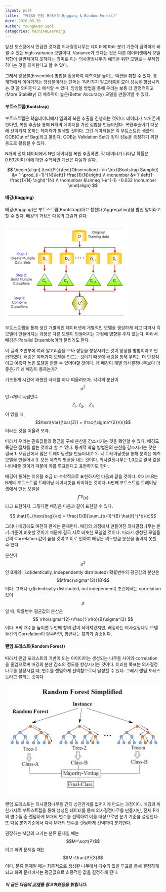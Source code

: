 ```yaml
---
layout: post
title:  "배깅과 랜덤 포레스트(Bagging & Random Forest)"
date: 2020-03-30
author: YoungHwan Seol
categories: MachineLearning.
---
```



앞선 포스팅에서 언급한 것처럼 의사결정나무는 데이터에 따라 분기 기준이 급격하게 바뀔 수 있는 high-variance 모델이다. Variance가 크다는 것은 다른 데이터셋에서 모델 적합이 일관적이지 못하다는 의미로 이는 의사결정나무가 예측을 위한 모델로는 부적합하다는 것을 의미한다고 할 수 있다.

그래서 앙상블(Ensemble) 방법을 활용하여 예측력을 높이는 액션을 취할 수 있다. 통계학에서 이야기하는 앙상블이라는 단어는 '여러가지 알고리즘을 모아 성능을 향상시키는 것'을 의미한다고 해석할 수 있다. 앙상블 방법을 통해 우리는 보통 더 안정적이고(More Stability) 더 예측력이 높은(Better Accuracy) 모델을 만들어낼 수 있다.


#### 부트스트랩(Bootstrap)

부트스트랩은 학습데이터에서 임의의 복원 추출을 진행하는 것이다. 데이터가 N개 존재한다면, 복원 추출을 통해 N개의 데이터를 가진 집합을 만들어낸다. 복원추출이기 때문에 선택되지 못하는 데이터가 발생할 것이다. 그런 데이터들은 각 부트스트랩 샘플의 OOB(Out of Bag)라고 불린다. OOB는 Validation Set과 같이 성능을 측정하기 위한 용도로 활용될 수 있다.

N개의 전체 데이터에서 N번 데이터를 복원 추출하면, 각 데이터가 나타날 확률은 0.632이며 이에 대한 수학적인 계산은 다음과 같다.

$$
\begin{align}
\text{Pr}(\text{Observation} i \in \text{Bootstrap Sample}) &= 1-\prod_{i=1}^{N}\left(1-\frac{1}{N}\right) \\ \nonumber
&= 1-\left(1-\frac{1}{N}  \right)^{N} \\ \nonumber
&\simeq 1-e^{-1} =0.632 \nonumber
\end{align}
$$

#### 배깅(Bagging)

배깅(Bagging)은 부트스트랩(Bootstrap)하고 합친다(Aggregating)을 합친 말이라고 할 수 있다. 배깅의 과정은 다음의 그림과 같다.

![BA](https://github.com/seolbluewings/seolbluewings.github.io/blob/master/assets/Bagging.PNG?raw=true)

부트스트랩을 통해 생긴 개별적인 데이터셋에 개별적인 모델을 생성하게 되고 따라서 각 모델이 만들어지는 과정은 다른 모델이 만들어지는 과정에 영향을 주지 않는다. 따라서 배깅은 Parallel Ensemble이라 불리기도 한다.

이 글의 초반부에 여러 알고리즘을 모아 성능을 향상시키는 것이 앙상블 방법이라고 언급하였다. 배깅은 여러가지 모델을 만드는 것이기 때문에 배깅을 통해 우리는 더 안정적이고 예측력 높은 모델을 만들 수 있어야할 것이다. 왜 배깅이 개별 의사결정나무보다 더 좋은가? 왜 배깅이 통하는가?

기초통계 시간에 배웠던 사례를 하나 떠올려보자. 각각의 분산이 $$\sigma^{2}$$인 n개의 독립변수 $$Z_{1},Z_{2},...Z_{n}$$이 있을 때, $$\text{Var}(\bar{Z}) = \frac{\sigma^{2}}{n}$$ 이라는 것을 떠올려 보자.

따라서 우리는 관측값들의 평균을 구해 분산을 감소시키는 것을 확인할 수 있다. 배깅도 똑같은 절차를 밟는 것이라 할 수 있다. 통계적 학습 방법론의 분산을 감소시키는 것은 결국 1. 모집단에서 많은 트레이닝셋을 만들어내고 2. 각 트레이닝셋을 통해 분리된 예측 모델을 만들어내 3. 모든 예측의 평균을 내는 것이다. 의사결정나무는 1,0으로 결국 값을 나타내줄 것이기 때문에 이를 투표한다고 표현하기도 한다.

배깅이 통하는 이유를 조금 더 수학적으로 표현하자면 다음과 같을 것이다. 여기서 B는 B개의 부트스트랩 트레이닝 데이터셋을 의미하는 것이다. b번째 부트스트랩 트레이닝셋에서 만든 모델을 $$\hat{f}^{*b}(x)$$ 라고 표현하자. 그렇다면 배깅은 다음과 같이 표현할 수 있다.

$$ \hat{f}_{\text{bag}}(x) = \frac{1}{B}\sum_{b=1}^{B} \hat{f}^{*b}(x)$$

그러나 배깅에도 여전히 한계는 존재한다. 배깅의 과정에서 만들어진 의사결정나무는 분기 기준이 비슷할 것이기 때문에 결국 서로 비슷한 모델일 것이다. 따라서 생성된 모델들 간의 Correlation 값이 높을 것이고 이로 인하여 배깅은 의도만큼 분산을 줄이지 못할 수 있다.

분산이 $$\sigma^{2}$$인 B개의 i.i.d(identically, independently distributed) 확률변수의 평균값의 분산은 $$\frac{\sigma^{2}}{B}$$이다. 그러나 i,d(identically distributed, not independent) 조건에서는 correlation 값이 $$\rho$$일 때, 확률변수 평균값의 분산은 $$ \rho\sigma^{2}+\frac{1-\rho}{B}\sigma^{2} $$ 이다. B의 개수를 높이면 두번째 항의 값이 작아지겠지만, 배깅하는 의사결정나무 모델들간의 Correlation이 양수라면, 평균내는 효과가 감소된다.

#### 랜덤 포레스트(Random Forest)

따라서 랜덤 포레스트의 기반이 되는 아이디어는 생성되는 나무들 사이의 correlation을 줄임으로써 배깅의 분산 감소의 정도를 향상시키는 것이다. 이러한 목표는 의사결정나무를 성장시킬 때, 변수를 랜덤하게 선택함으로써 달성할 수 있다. 그래서 랜덤 포레스트라고 불리는 것이다.

![BA](https://github.com/seolbluewings/seolbluewings.github.io/blob/master/assets/RF.PNG?raw=true)


랜덤 포레스트는 의사결정나무들 간의 상관관계를 없어지게 만드는 과정이다. 배깅과 마찬가지로 부트스트랩을 통해 생성된 데이터를 통해 의사결정나무를 만들지만, 전체 P개의 변수들 중 랜덤하게 M개의 변수를 선택하여 이를 대상으로만 분기 기준을 설정한다. 또 다음 분기기준에서 다시 M개의 변수를 랜덤하게 선택하여 분기한다.

권장하는 M값의 크기는 분류 문제일 때는 $$M=\sqrt{P}$$ 이고 회귀 문제일 때는 $$M=\frac{P}{3}$$ 이다. 분류 문제일 때는 최종적으로 생성된 나무에서 다수의 값을 투표를 통해 결정하게 되고 회귀 문제에서는 평균값으로 최종적인 값을 결정하게 된다.


##### 이 글은 다음의 [교재](https://web.stanford.edu/~hastie/Papers/ESLII.pdf)를 참고하였음을 밝힙니다.










